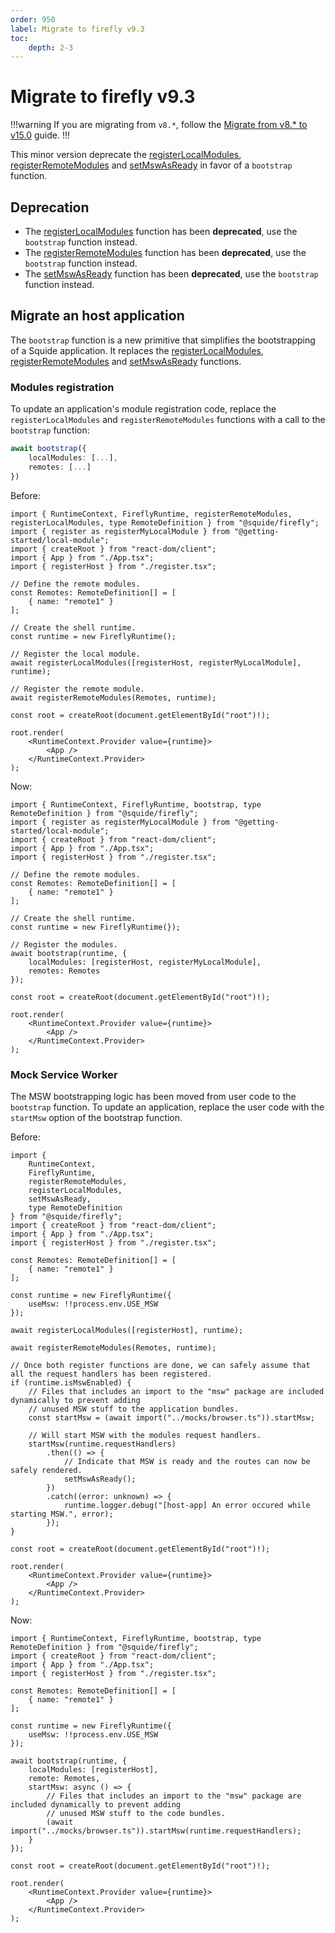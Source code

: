 ```yaml
---
order: 950
label: Migrate to firefly v9.3
toc:
    depth: 2-3
---
```


# Migrate to firefly v9.3

!!!warning
If you are migrating from `v8.*`, follow the [Migrate from v8.* to v15.0](./migrate-from-v8-to-v15.0.md) guide.
!!!

This minor version deprecate the [registerLocalModules](../reference/registration/registerLocalModules.md), [registerRemoteModules](../reference/registration/registerRemoteModules.md) and [setMswAsReady](../reference/msw/setMswAsReady.md) in favor of a `bootstrap` function.

## Deprecation

- The [registerLocalModules](../reference/registration/registerLocalModules.md) function has been **deprecated**, use the `bootstrap` function instead.
- The [registerRemoteModules](../reference/registration/registerRemoteModules.md) function has been **deprecated**, use the `bootstrap` function instead.
- The [setMswAsReady](../reference/msw/setMswAsReady.md) function has been **deprecated**, use the `bootstrap` function instead.

## Migrate an host application

The `bootstrap` function is a new primitive that simplifies the bootstrapping of a Squide application. It replaces the [registerLocalModules](../reference/registration/registerLocalModules.md), [registerRemoteModules](../reference/registration/registerRemoteModules.md) and [setMswAsReady](../reference/msw/setMswAsReady.md) functions.

### Modules registration

To update an application's module registration code, replace the `registerLocalModules` and `registerRemoteModules` functions with a call to the `bootstrap` function:

```ts
await bootstrap({
    localModules: [...],
    remotes: [...]
})
```

Before:

```tsx !#16,19 bootstrap.tsx
import { RuntimeContext, FireflyRuntime, registerRemoteModules, registerLocalModules, type RemoteDefinition } from "@squide/firefly";
import { register as registerMyLocalModule } from "@getting-started/local-module";
import { createRoot } from "react-dom/client";
import { App } from "./App.tsx";
import { registerHost } from "./register.tsx";

// Define the remote modules.
const Remotes: RemoteDefinition[] = [
    { name: "remote1" }
];

// Create the shell runtime.
const runtime = new FireflyRuntime();

// Register the local module.
await registerLocalModules([registerHost, registerMyLocalModule], runtime);

// Register the remote module.
await registerRemoteModules(Remotes, runtime);

const root = createRoot(document.getElementById("root")!);

root.render(
    <RuntimeContext.Provider value={runtime}>
        <App />
    </RuntimeContext.Provider>
);
```

Now:

```tsx !#16-19 bootstrap.tsx
import { RuntimeContext, FireflyRuntime, bootstrap, type RemoteDefinition } from "@squide/firefly";
import { register as registerMyLocalModule } from "@getting-started/local-module";
import { createRoot } from "react-dom/client";
import { App } from "./App.tsx";
import { registerHost } from "./register.tsx";

// Define the remote modules.
const Remotes: RemoteDefinition[] = [
    { name: "remote1" }
];

// Create the shell runtime.
const runtime = new FireflyRuntime(});

// Register the modules.
await bootstrap(runtime, {
    localModules: [registerHost, registerMyLocalModule],
    remotes: Remotes
});

const root = createRoot(document.getElementById("root")!);

root.render(
    <RuntimeContext.Provider value={runtime}>
        <App />
    </RuntimeContext.Provider>
);
```

### Mock Service Worker

The MSW bootstrapping logic has been moved from user code to the `bootstrap` function. To update an application, replace the user code with the `startMsw` option of the bootstrap function.

Before:

```tsx !#18,26-40 bootstrap.tsx
import { 
    RuntimeContext,
    FireflyRuntime,
    registerRemoteModules,
    registerLocalModules,
    setMswAsReady,
    type RemoteDefinition
} from "@squide/firefly";
import { createRoot } from "react-dom/client";
import { App } from "./App.tsx";
import { registerHost } from "./register.tsx";

const Remotes: RemoteDefinition[] = [
    { name: "remote1" }
];

const runtime = new FireflyRuntime({
    useMsw: !!process.env.USE_MSW
});

await registerLocalModules([registerHost], runtime);

await registerRemoteModules(Remotes, runtime);

// Once both register functions are done, we can safely assume that all the request handlers has been registered.
if (runtime.isMswEnabled) {
    // Files that includes an import to the "msw" package are included dynamically to prevent adding
    // unused MSW stuff to the application bundles.
    const startMsw = (await import("../mocks/browser.ts")).startMsw;

    // Will start MSW with the modules request handlers.
    startMsw(runtime.requestHandlers)
        .then(() => {
            // Indicate that MSW is ready and the routes can now be safely rendered.
            setMswAsReady();
        })
        .catch((error: unknown) => {
            runtime.logger.debug("[host-app] An error occured while starting MSW.", error);
        });
}

const root = createRoot(document.getElementById("root")!);

root.render(
    <RuntimeContext.Provider value={runtime}>
        <App />
    </RuntimeContext.Provider>
);
```

Now:

```tsx !#11,17-21 bootstrap.tsx
import { RuntimeContext, FireflyRuntime, bootstrap, type RemoteDefinition } from "@squide/firefly";
import { createRoot } from "react-dom/client";
import { App } from "./App.tsx";
import { registerHost } from "./register.tsx";

const Remotes: RemoteDefinition[] = [
    { name: "remote1" }
];

const runtime = new FireflyRuntime({
    useMsw: !!process.env.USE_MSW
});

await bootstrap(runtime, {
    localModules: [registerHost],
    remote: Remotes,
    startMsw: async () => {
        // Files that includes an import to the "msw" package are included dynamically to prevent adding
        // unused MSW stuff to the code bundles.
        (await import("../mocks/browser.ts")).startMsw(runtime.requestHandlers);
    }
});

const root = createRoot(document.getElementById("root")!);

root.render(
    <RuntimeContext.Provider value={runtime}>
        <App />
    </RuntimeContext.Provider>
);
```

